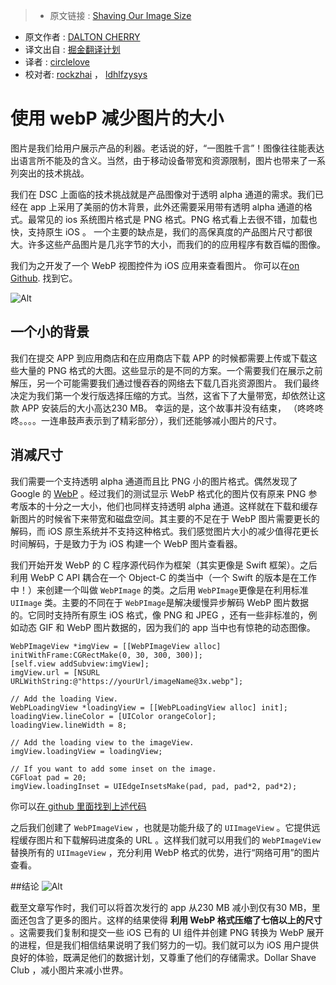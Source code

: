>* 原文链接 : [Shaving Our Image Size](http://engineering.dollarshaveclub.com/shaving-our-image-size/?utm_campaign=iOS%2BDev%2BWeekly&utm_medium=email&utm_source=iOS_Dev_Weekly_Issue_247)
* 原文作者 : [DALTON CHERRY](https://github.com/daltoniam)
* 译文出自 : [掘金翻译计划](https://github.com/xitu/gold-miner)
* 译者 : [circlelove](https://github.com/circlelove)
* 校对者: [rockzhai](https://github.com/rockzhai) ，  [ldhlfzysys](https://github.com/ldhlfzysys)

# 使用 webP 减少图片的大小

图片是我们给用户展示产品的利器。老话说的好，“一图胜千言”！图像往往能表达出语言所不能及的含义。当然，由于移动设备带宽和资源限制，图片也带来了一系列突出的技术挑战。

我们在 DSC 上面临的技术挑战就是产品图像对于透明 alpha 通道的需求。我们已经在 app 上采用了美丽的仿木背景，此外还需要采用带有透明 alpha 通道的格式。最常见的 ios 系统图片格式是 PNG 格式。PNG 格式看上去很不错，加载也快，支持原生 iOS 。
一个主要的缺点是，我们的高保真度的产品图片尺寸都很大。许多这些产品图片是几兆字节的大小，而我们的的应用程序有数百幅的图像。

我们为之开发了一个 WebP 视图控件为 iOS 应用来查看图片。 你可以在[on Github](https://github.com/dollarshaveclub/ImageButter). 找到它。


![Alt](http://engineering.dollarshaveclub.com/assets/images/articles/2016-04-07-shaving-our-image-size/img-comp.png)

## 一个小的背景

我们在提交 APP 到应用商店和在应用商店下载 APP 的时候都需要上传或下载这些大量的 PNG 格式的大图。这些显示的是不同的方案。一个需要我们在展示之前解压，另一个可能需要我们通过慢吞吞的网络去下载几百兆资源图片。 我们最终决定为我们第一个发行版选择压缩的方式。当然，这省下了大量带宽，却依然让这款 APP 安装后的大小高达230 MB。 幸运的是，这个故事并没有结束， （咚咚咚咚。。。。一连串鼓声表示到了精彩部分），我们还能够减小图片的尺寸。

## 消减尺寸
我们需要一个支持透明 alpha 通道而且比 PNG 小的图片格式。偶然发现了 Google 的 [WebP](https://developers.google.com/speed/webp)  。经过我们的测试显示 WebP 格式化的图片仅有原来 PNG 参考版本的十分之一大小，他们也同样支持透明 alpha 通道。这样就在下载和缓存新图片的时候省下来带宽和磁盘空间。其主要的不足在于 WebP 图片需要更长的解码，而 iOS 原生系统并不支持这种格式。我们感觉图片大小的减少值得花更长时间解码，于是致力于为 iOS 构建一个 WebP 图片查看器。

我们开始开发 WebP 的 C 程序源代码作为框架（其实更像是 Swift 框架）。之后利用 WebP C API 耦合在一个 Object-C 的类当中（一个 Swift 的版本是在工作中！）来创建一个叫做 `WebPImage` 的类。之后用 `WebPImage`更像是在利用标准 `UIImage` 类。主要的不同在于 `WebPImage`是解决缓慢异步解码 WebP 图片数据的。它同时支持所有原生 iOS 格式，像 PNG 和 JPEG ，还有一些非标准的，例如动态 GIF 和 WebP 图片数据的，因为我们的 app 当中也有惊艳的动态图像。


    WebPImageView *imgView = [[WebPImageView alloc] initWithFrame:CGRectMake(0, 30, 300, 300)];
    [self.view addSubview:imgView];
    imgView.url = [NSURL URLWithString:@"https://yourUrl/imageName@3x.webp"];

    // Add the loading View.
    WebPLoadingView *loadingView = [[WebPLoadingView alloc] init];
    loadingView.lineColor = [UIColor orangeColor];
    loadingView.lineWidth = 8;

    // Add the loading view to the imageView.
    imgView.loadingView = loadingView;

    // If you want to add some inset on the image.
    CGFloat pad = 20;
    imgView.loadingInset = UIEdgeInsetsMake(pad, pad, pad*2, pad*2);

你可以[在 github 里面找到上述代码](https://github.com/dollarshaveclub/ImageButter)

之后我们创建了 `WebPImageView` ，也就是功能升级了的 `UIImageView` 。它提供远程缓存图片和下载解码进度条的 URL 。这样我们就可以用我们的 `WebPImageView`  替换所有的 `UIImageView` ，充分利用 WebP 格式的优势，进行“网络可用”的图片查看。


##结论
![Alt](http://engineering.dollarshaveclub.com/assets/images/articles/2016-04-07-shaving-our-image-size/image-size-graph.png)

截至文章写作时，我们可以将首次发行的 app 从230 MB 减小到仅有30 MB，里面还包含了更多的图片。这样的结果使得 **利用 WebP 格式压缩了七倍以上的尺寸** 。这需要我们复制和提交一些 iOS 已有的 UI 组件并创建 PNG 转换为 WebP 展开的进程，但是我们相信结果说明了我们努力的一切。我们就可以为 iOS 用户提供良好的体验，既满足他们的数据计划，又尊重了他们的存储需求。Dollar Shave Club ，减小图片来减小世界。
